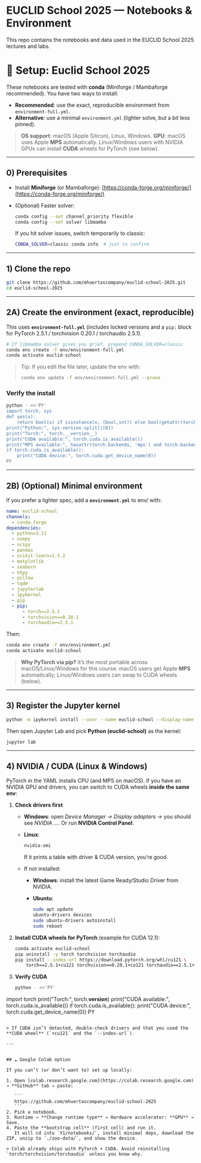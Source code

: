 # EUCLID School 2025 — Notebooks & Environment

This repo contains the notebooks and data used in the EUCLID School 2025 lectures and labs.


# 🔧 Setup: Euclid School 2025

These notebooks are tested with **conda** (Miniforge / Mambaforge recommended).
You have two ways to install:

* **Recommended**: use the exact, reproducible environment from `environment-full.yml`.
* **Alternative**: use a minimal `environment.yml` (lighter solve, but a bit less pinned).

> **OS support**: macOS (Apple Silicon), Linux, Windows.
> **GPU**: macOS uses Apple **MPS** automatically. Linux/Windows users with NVIDIA GPUs can install **CUDA** wheels for PyTorch (see below).

---

## 0) Prerequisites

* Install **Miniforge** (or Mambaforge): [https://conda-forge.org/miniforge/](https://conda-forge.org/miniforge/)
* (Optional) Faster solver:

  ```bash
  conda config --set channel_priority flexible
  conda config --set solver libmamba
  ```

  If you hit solver issues, switch temporarily to classic:

  ```bash
  CONDA_SOLVER=classic conda info  # just to confirm
  ```

---

## 1) Clone the repo

```bash
git clone https://github.com/mhuertascompany/euclid-school-2025.git
cd euclid-school-2025
```

---

## 2A) Create the environment (exact, reproducible)

This uses **`environment-full.yml`** (includes locked versions and a `pip:` block for PyTorch 2.5.1 / torchvision 0.20.1 / torchaudio 2.5.1).

```bash
# If libmamba solver gives you grief, prepend CONDA_SOLVER=classic
conda env create -f env/environment-full.yml
conda activate euclid-school
```

> Tip: If you edit the file later, update the env with:
>
> ```bash
> conda env update -f env/environment-full.yml --prune
> ```

### Verify the install

```bash
python - <<'PY'
import torch, sys
def yes(x): 
    return bool(x) if isinstance(x, (bool,int)) else bool(getattr(torch.backends, 'mps', None) and torch.backends.mps.is_available()) if x=='MPS' else False
print("Python:", sys.version.split()[0])
print("Torch:", torch.__version__)
print("CUDA available:", torch.cuda.is_available())
print("MPS available:", hasattr(torch.backends, 'mps') and torch.backends.mps.is_available())
if torch.cuda.is_available():
    print("CUDA device:", torch.cuda.get_device_name(0))
PY
```

---

## 2B) (Optional) Minimal environment

If you prefer a lighter spec, add a **`environment.yml`** to env/ with:

```yaml
name: euclid-school
channels:
  - conda-forge
dependencies:
  - python=3.11
  - numpy
  - scipy
  - pandas
  - scikit-learn=1.5.2
  - matplotlib
  - seaborn
  - h5py
  - pillow
  - tqdm
  - jupyterlab
  - ipykernel
  - pip
  - pip:
      - torch==2.5.1
      - torchvision==0.20.1
      - torchaudio==2.5.1
```

Then:

```bash
conda env create -f env/environment.yml
conda activate euclid-school
```

> **Why PyTorch via pip?** It’s the most portable across macOS/Linux/Windows for this course. macOS users get Apple **MPS** automatically; Linux/Windows users can swap to CUDA wheels (below).

---

## 3) Register the Jupyter kernel

```bash
python -m ipykernel install --user --name euclid-school --display-name "Python (euclid-school)"
```

Then open Jupyter Lab and pick **Python (euclid-school)** as the kernel:

```bash
jupyter lab
```

---

## 4) NVIDIA / CUDA (Linux & Windows)

PyTorch in the YAML installs CPU (and MPS on macOS). If you have an NVIDIA GPU and drivers, you can switch to CUDA wheels **inside the same env**:

1. **Check drivers first**

   * **Windows**: open *Device Manager → Display adapters* → you should see *NVIDIA ...*. Or run **NVIDIA Control Panel**.

   * **Linux**:

     ```bash
     nvidia-smi
     ```

     If it prints a table with driver & CUDA version, you’re good.

   * If not installed:

     * **Windows**: install the latest Game Ready/Studio Driver from NVIDIA.
     * **Ubuntu**:

       ```bash
       sudo apt update
       ubuntu-drivers devices
       sudo ubuntu-drivers autoinstall
       sudo reboot
       ```

2. **Install CUDA wheels for PyTorch** (example for CUDA 12.1):

   ```bash
   conda activate euclid-school
   pip uninstall -y torch torchvision torchaudio
   pip install --index-url https://download.pytorch.org/whl/cu121 \
       torch==2.5.1+cu121 torchvision==0.20.1+cu121 torchaudio==2.5.1+cu121
   ```

3. **Verify CUDA**

   ```bash
   python - <<'PY'
   ```

import torch
print("Torch:", torch.**version**)
print("CUDA available:", torch.cuda.is\_available())
if torch.cuda.is\_available():
print("CUDA device:", torch.cuda.get\_device\_name(0))
PY

````

> If CUDA isn’t detected, double-check drivers and that you used the **CUDA wheel** (`+cu121` and the `--index-url`).

---


## ☁️ Google Colab option

If you can’t (or don’t want to) set up locally:

1. Open [colab.research.google.com](https://colab.research.google.com) → **GitHub** tab → paste:

   ```
   https://github.com/mhuertascompany/euclid-school-2025
   ```
2. Pick a notebook.
3. Runtime → **Change runtime type** → Hardware accelerator: **GPU** → Save.
4. Paste the **bootstrap cell** (first cell) and run it.
   It will cd into `Y1/notebooks/`, install minimal deps, download the ZIP, unzip to `./zoo-data/`, and show the device.

> Colab already ships with PyTorch + CUDA. Avoid reinstalling `torch/torchvision/torchaudio` unless you know why.




